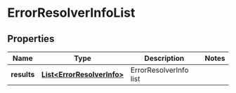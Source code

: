 # ErrorResolverInfoList

## Properties
Name | Type | Description | Notes
------------ | ------------- | ------------- | -------------
**results** | [**List&lt;ErrorResolverInfo&gt;**](ErrorResolverInfo.md) | ErrorResolverInfo list | 
